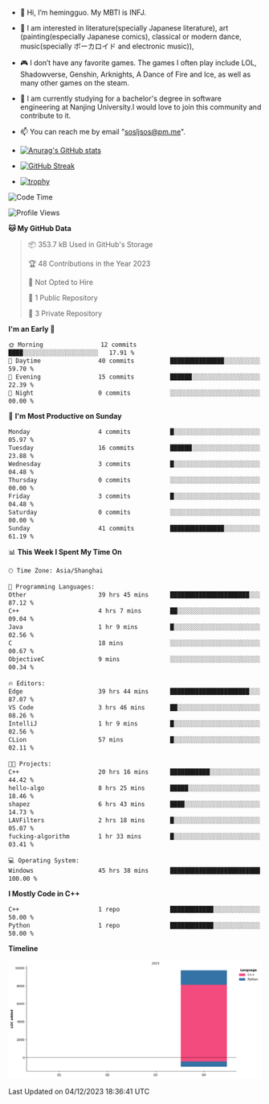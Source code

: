 - 👋 Hi, I’m hemingguo. My MBTI is INFJ.
- 🎨 I am interested in literature(specially Japanese literature), art (painting(especially Japanese comics), classical or modern dance, music(specially ボーカロイド and electronic music)),
- 🎮 I don’t have any favorite games. The games I often play include LOL, Shadowverse, Genshin, Arknights, A Dance of Fire and Ice, as well as many other games on the steam.
- 🌱 I am currently studying for a bachelor's degree in software engineering at Nanjing University.I would love to join this community and contribute to it.

- 📫 You can reach me by email "sosljsos@pm.me".


- [![Anurag's GitHub stats](https://github-readme-stats.vercel.app/api?username=hemingguo&show_icons=true&count_private=true&theme=aura&hide_border=true&icon_color=FF4500&text_color=76EE00)](https://github.com/anuraghazra/github-readme-stats)
  
- [![GitHub Streak](https://github-readme-streak-stats.herokuapp.com/?user=hemingguo&hide_border=true&theme=tokyonight)](https://git.io/streak-stats)
  
- [![trophy](https://github-profile-trophy.vercel.app/?username=hemingguo&theme=dracula)](https://github.com/ryo-ma/github-profile-trophy)

<!--START_SECTION:waka-->
![Code Time](http://img.shields.io/badge/Code%20Time-115%20hrs%2021%20mins-blue)

![Profile Views](http://img.shields.io/badge/Profile%20Views-241-blue)

**🐱 My GitHub Data** 

> 📦 353.7 kB Used in GitHub's Storage 
 > 
> 🏆 48 Contributions in the Year 2023
 > 
> 🚫 Not Opted to Hire
 > 
> 📜 1 Public Repository 
 > 
> 🔑 3 Private Repository 
 > 
**I'm an Early 🐤** 

```text
🌞 Morning                12 commits          ████░░░░░░░░░░░░░░░░░░░░░   17.91 % 
🌆 Daytime                40 commits          ███████████████░░░░░░░░░░   59.70 % 
🌃 Evening                15 commits          ██████░░░░░░░░░░░░░░░░░░░   22.39 % 
🌙 Night                  0 commits           ░░░░░░░░░░░░░░░░░░░░░░░░░   00.00 % 
```
📅 **I'm Most Productive on Sunday** 

```text
Monday                   4 commits           █░░░░░░░░░░░░░░░░░░░░░░░░   05.97 % 
Tuesday                  16 commits          ██████░░░░░░░░░░░░░░░░░░░   23.88 % 
Wednesday                3 commits           █░░░░░░░░░░░░░░░░░░░░░░░░   04.48 % 
Thursday                 0 commits           ░░░░░░░░░░░░░░░░░░░░░░░░░   00.00 % 
Friday                   3 commits           █░░░░░░░░░░░░░░░░░░░░░░░░   04.48 % 
Saturday                 0 commits           ░░░░░░░░░░░░░░░░░░░░░░░░░   00.00 % 
Sunday                   41 commits          ███████████████░░░░░░░░░░   61.19 % 
```


📊 **This Week I Spent My Time On** 

```text
🕑︎ Time Zone: Asia/Shanghai

💬 Programming Languages: 
Other                    39 hrs 45 mins      ██████████████████████░░░   87.12 % 
C++                      4 hrs 7 mins        ██░░░░░░░░░░░░░░░░░░░░░░░   09.04 % 
Java                     1 hr 9 mins         █░░░░░░░░░░░░░░░░░░░░░░░░   02.56 % 
C                        18 mins             ░░░░░░░░░░░░░░░░░░░░░░░░░   00.67 % 
ObjectiveC               9 mins              ░░░░░░░░░░░░░░░░░░░░░░░░░   00.34 % 

🔥 Editors: 
Edge                     39 hrs 44 mins      ██████████████████████░░░   87.07 % 
VS Code                  3 hrs 46 mins       ██░░░░░░░░░░░░░░░░░░░░░░░   08.26 % 
IntelliJ                 1 hr 9 mins         █░░░░░░░░░░░░░░░░░░░░░░░░   02.56 % 
CLion                    57 mins             █░░░░░░░░░░░░░░░░░░░░░░░░   02.11 % 

🐱‍💻 Projects: 
C++                      20 hrs 16 mins      ███████████░░░░░░░░░░░░░░   44.42 % 
hello-algo               8 hrs 25 mins       █████░░░░░░░░░░░░░░░░░░░░   18.46 % 
shapez                   6 hrs 43 mins       ████░░░░░░░░░░░░░░░░░░░░░   14.73 % 
LAVFilters               2 hrs 18 mins       █░░░░░░░░░░░░░░░░░░░░░░░░   05.07 % 
fucking-algorithm        1 hr 33 mins        █░░░░░░░░░░░░░░░░░░░░░░░░   03.41 % 

💻 Operating System: 
Windows                  45 hrs 38 mins      █████████████████████████   100.00 % 
```

**I Mostly Code in C++** 

```text
C++                      1 repo              ████████████░░░░░░░░░░░░░   50.00 % 
Python                   1 repo              ████████████░░░░░░░░░░░░░   50.00 % 
```



**Timeline**

![Lines of Code chart](https://raw.githubusercontent.com/hemingguo/hemingguo/main/assets/bar_graph.png)


 Last Updated on 04/12/2023 18:36:41 UTC
<!--END_SECTION:waka-->
<!---
hemingguo/hemingguo is a ✨ special ✨ repository because its `README.md` (this file) appears on your GitHub profile.
You can click the Preview link to take a look at your changes.
--->

